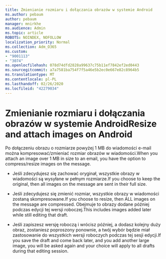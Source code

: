 ```yaml
---
title: Zmienianie rozmiaru i dołączania obrazów w systemie Android
ms.author: pebaum
author: pebaum
manager: mnirkhe
ms.audience: Admin
ms.topic: article
ROBOTS: NOINDEX, NOFOLLOW
localization_priority: Normal
ms.collection: Adm_O365
ms.custom:
- "9001113"
- "3074"
ms.openlocfilehash: 078d74dfd2828a99637c75b11ef7842ef2ed0443
ms.sourcegitcommit: a7a7581ba754f7f5a46e5b2ec0e667e82c8964b5
ms.translationtype: MT
ms.contentlocale: pl-PL
ms.lasthandoff: 02/26/2020
ms.locfileid: "42279034"
---
```

# <a name="resize-and-attach-images-on-android"></a><span data-ttu-id="508a6-102">Zmienianie rozmiaru i dołączania obrazów w systemie Android</span><span class="sxs-lookup"><span data-stu-id="508a6-102">Resize and attach images on Android</span></span>

<span data-ttu-id="508a6-103">Po dołączeniu obrazu o rozmiarze powyżej 1 MB do wiadomości e-mail można kompresować/zmieniać rozmiar obrazów w wiadomości.</span><span class="sxs-lookup"><span data-stu-id="508a6-103">When you attach an image over 1 MB in size to an email, you have the option to compress/resize images on the message.</span></span>
 
- <span data-ttu-id="508a6-104">Jeśli zdecydujesz się zachować oryginał, wszystkie obrazy w wiadomości są wysyłane w pełnym rozmiarze.</span><span class="sxs-lookup"><span data-stu-id="508a6-104">If you choose to keep the original, then all images on the message are sent in their full size.</span></span>
 
- <span data-ttu-id="508a6-105">Jeśli zdecydujesz się zmienić rozmiar, wszystkie obrazy w wiadomości zostaną skompresowane.</span><span class="sxs-lookup"><span data-stu-id="508a6-105">If you choose to resize, then ALL images on the message are compressed.</span></span>  <span data-ttu-id="508a6-106">Obejmuje to obrazy dodane później podczas edycji tej wersji roboczej.</span><span class="sxs-lookup"><span data-stu-id="508a6-106">This includes images added later while still editing that draft.</span></span>
 
- <span data-ttu-id="508a6-107">Jeśli zapiszesz wersję roboczą i wrócisz później, a dodasz kolejny duży obraz, zostaniesz poproszony ponownie, a twój wybór będzie miał zastosowanie do wszystkich wersji roboczych podczas tej sesji edycji.</span><span class="sxs-lookup"><span data-stu-id="508a6-107">If you save the draft and come back later, and you add another large image, you will be asked again and your choice will apply to all drafts during that editing session.</span></span>
 

